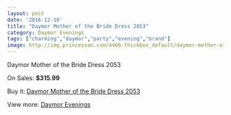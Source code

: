 ```yaml
---
layout: post
date: '2016-12-10'
title: "Daymor Mother of the Bride Dress 2053"
category: Daymor Evenings
tags: ["charming","daymor","party","evening","brand"]
image: http://img.princessan.com/4466-thickbox_default/daymor-mother-of-the-bride-dress-2053.jpg
---
```

Daymor Mother of the Bride Dress 2053

On Sales: **$315.99**
<a href="https://www.princessan.com/en/daymor-evenings/2100-daymor-mother-of-the-bride-dress-2053.html"><amp-img layout="responsive" width="600" height="600" src="//img.princessan.com/4466-thickbox_default/daymor-mother-of-the-bride-dress-2053.jpg" alt="Daymor Mother of the Bride Dress 2053 0" /></a>

Buy it: [Daymor Mother of the Bride Dress 2053](https://www.princessan.com/en/daymor-evenings/2100-daymor-mother-of-the-bride-dress-2053.html "Daymor Mother of the Bride Dress 2053")

View more: [Daymor Evenings](https://www.princessan.com/en/17-daymor-evenings "Daymor Evenings")